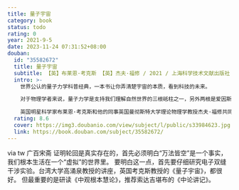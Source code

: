 ```yaml
---
title: 量子宇宙
category: book
status: todo
rating: 0
year: 2021-9-5
date: 2023-11-24 07:31:52+08:00
douban:
  id: "35582672"
  title: 量子宇宙
  subtitle: 【英】布莱恩·考克斯 【英】杰夫·福修 / 2021 / 上海科学技术文献出版社
  intro: >-
    世界公认的量子力学科普经典，一本书让你弄清楚宇宙的本质，看到科技的未来。

    对于物理学者来说，量子力学是支持我们理解自然世界的三根砥柱之一，另外两根是爱因斯坦的狭义和广义相对论。爱因斯坦的理论分别处理了时间和空间的性质，以及引力问题，而量子力学处理剩下的一切问题。量子世界的"怪异"有很多丰碑“双缝实验”“薛定谔的猫”“不确定性原理”，它常常导致混乱，坦率地说，是糟糕的科学。

    英国明星科学家布莱恩·考克斯和他的同事英国曼彻斯特大学理论物理学教授杰夫·福修共同编写了这本科普经典《量子宇宙》。书中用简洁的语言讲述了量子力学如何为自然界提供了一个具体的模型，其本质可与牛顿的运动定律、麦克斯韦的电磁理论、爱因斯坦的相对论相媲美。为了让大众读者更好地走进量子力学的物理世界，本书从物理的发展进程切入，追问哪些实验观察使量子力学成为必要，它是如何构建的，以及为什么我们能从中看到科技的未来，尽管它有明显的怪异性，它仍然是一个好理论。
  rating: 8.6
  cover: https://img3.doubanio.com/view/subject/l/public/s33984623.jpg
  link: https://book.douban.com/subject/35582672/
---
```


via tw 广百宋斋 证明轮回是真实存在的，首先必须明白“万法皆空”是一个事实，我们根本生活在一个“虚拟”的世界里。
要明白这一点，首先要仔细研究电子双缝干涉实验。台湾大学高涌泉教授的讲座，英国考克斯教授的《量子宇宙》，都很好。
但最重要的是研读《中观根本慧论》，推荐索达吉堪布的《中论讲记》。

